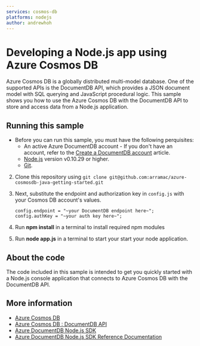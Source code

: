 ```yaml
---
services: cosmos-db
platforms: nodejs
author: andrewhoh
---
```


# Developing a Node.js app using Azure Cosmos DB
Azure Cosmos DB is a globally distributed multi-model database. One of the supported APIs is the DocumentDB API, which provides a JSON document model with SQL querying and JavaScript procedural logic. This sample shows you how to use the Azure Cosmos DB with the DocumentDB API to store and access data from a Node.js application.

## Running this sample
* Before you can run this sample, you must have the following perquisites:
	* An active Azure DocumentDB account - If you don't have an account, refer to the [Create a DocumentDB account](https://azure.microsoft.com/en-us/documentation/articles/documentdb-create-account/) article.
	* [Node.js](https://nodejs.org/en/) version v0.10.29 or higher.
	* [Git](http://git-scm.com/).

2. Clone this repository using `git clone git@github.com:arramac/azure-cosmosdb-java-getting-started.git`

3. Next, substitute the endpoint and authorization key in `config.js` with your Cosmos DB account's values.

	```
	config.endpoint = "~your DocumentDB endpoint here~";
	config.authKey = "~your auth key here~";
	```

5. Run **npm install** in a terminal to install required npm modules
 
6. Run **node app.js** in a terminal to start your start your node application.

## About the code
The code included in this sample is intended to get you quickly started with a Node.js console application that connects to Azure Cosmos DB with the DocumentDB API.

## More information

- [Azure Cosmos DB](https://docs.microsoft.com/azure/cosmos-db/introduction)
- [Azure Cosmos DB : DocumentDB API](https://docs.microsoft.com/azure/documentdb/documentdb-introduction)
- [Azure DocumentDB Node.js SDK](https://docs.microsoft.com/azure/documentdb/documentdb-sdk-node)
- [Azure DocumentDB Node.js SDK Reference Documentation](http://azure.github.io/azure-documentdb-node/)

